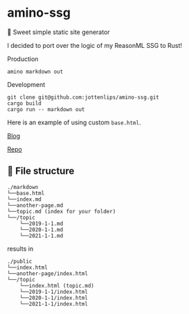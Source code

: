 # amino-ssg
🦀 Sweet simple static site generator

I decided to port over the logic of my ReasonML SSG to Rust! 

Production

```
amino markdown out
```

Development

```
git clone git@github.com:jottenlips/amino-ssg.git
cargo build
cargo run -- markdown out
```

Here is an example of using custom `base.html`.

[Blog](https://jottenlips.github.io/)

[Repo](https://github.com/jottenlips/jottenlips.github.io)

## 📂 File structure

```
./markdown
└──base.html
└──index.md
└──another-page.md
└──topic.md (index for your folder)
└──/topic
    └──2019-1-1.md
    └──2020-1-1.md
    └──2021-1-1.md
```

results in

```
./public
└──index.html
└──another-page/index.html
└──/topic
    └──index.html (topic.md)
    └──2019-1-1/index.html
    └──2020-1-1/index.html
    └──2021-1-1/index.html
```
